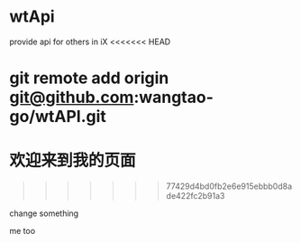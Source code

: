 # wtApi
provide api for others in iX
<<<<<<< HEAD

git remote add origin git@github.com:wangtao-go/wtAPI.git
=======
# 欢迎来到我的页面
>>>>>>> 77429d4bd0fb2e6e915ebbb0d8ade422fc2b91a3

change something

me too
